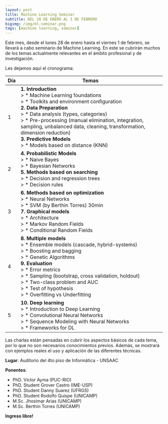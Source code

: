 ```yaml
---
layout: post
title: Machine Learning Seminar
subtitle: DEL 28 DE ENERO AL 1 DE FEBRERO
bigimg: /img/ml-seminar.png
tags: [machine learning, seminar]
---
```


Este mes, desde el lunes 28 de enero hasta el viernes 1 de febrero, se llevará a cabo seminario de Machine Learning. En este se cubrirán muchos de los temas actualmente relevantes en el ámbito profesional y de investigación.

Les dejamos aquí el cronograma:

| Día  | Temas |
| --- | --- |
| 1 | **1. Introduction**<br> > * Machine Learning foundations<br> > * Toolkits and environment configuration<br>**2. Data Preparation**<br> > * Data analysis (types, categories)<br> > * Pre-processing (manual elimination, integration, sampling, unbalanced data, cleaning, transformation, dimension reduction)<br> **3. Predictive Models**<br> > * Models based on distance (KNN) |
| 2 | **4. Probabilistic Models**<br> > * Naive Bayes<br> > * Bayesian Networks<br>**5. Methods based on searching**<br> > * Decision and regression trees<br> > * Decision rules |
| 3 | **6. Methods based on optimization**<br> > * Neural Networks<br> > * SVM (by Berthin Torres) 30min<br>**7. Graphical models**<br> > * Architecture<br> > * Markov Random Fields<br> > * Conditional Random Fields |
| 4 | **8. Multiple models**<br> > * Ensemble models (cascade, hybrid-systems)<br> > * Boosting and bagging<br> > * Genetic Algorithms<br>**9. Evaluation**<br> > * Error metrics<br> > * Sampling (bootstrap, cross validation, holdout)<br> > * Two-class problem and AUC<br> > * Test of hypothesis<br> > * Overfitting vs Underfitting |
| 5 | **10. Deep learning**<br> > * Introduction to Deep Learning<br> > * Convolutional Neural Networks<br> > * Sequence Modeling with Neural Networks<br> > * Frameworks for DL |

Las charlas están pensadas en cubrir los aspectos básicos de cada tema, por lo que no son necesarios conocimientos previos.  Además, se mostrará con ejemplos reales el uso y aplicación de las diferentes técnicas.

**Lugar**: Auditorio del 4to piso de Informática - UNSAAC

**Ponentes**:
* PhD. Victor Ayma (PUC-RIO)
* PhD. Student Grover Castro (IME-USP)
* PhD. Student Danny Suarez (UFRGS)
* PhD. Student Rodolfo Quispe (UNICAMP)
* M.Sc. Jhosimar Arias (UNICAMP)
* M.Sc. Berthin Torres (UNICAMP)

**Ingreso libre!**